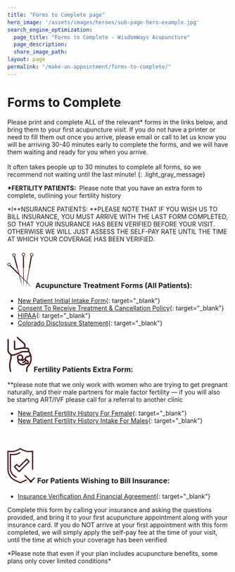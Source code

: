 ```yaml
---
title: "Forms to Complete page"
hero_image: '/assets/images/heroes/sub-page-hero-example.jpg'
search_engine_optimization:
  page_title: "Forms to Complete - WisdomWays Acupuncture"
  page_description:
  share_image_path:
layout: page
permalink: "/make-an-appointment/forms-to-complete/"
---
```


# Forms to Complete

Please print and complete ALL of the relevant\* forms in the links below, and bring them to your first acupuncture visit. If you do not have a printer or need to fill them out once you arrive, please email or call to let us know you will be arriving 30-40 minutes early to complete the forms, and we will have them waiting and ready for you when you arrive.<br><br>It often takes people up to 30 minutes to complete all forms, so we recommend not waiting until the last minute!
{: .light_gray_message}

**\*FERTILITY PATIENTS:&nbsp;**&nbsp;Please note that you have an extra form to complete, outlining your fertility history

\*I**NSURANCE PATIENTS:&nbsp;**PLEASE NOTE THAT IF YOU WISH US TO BILL INSURANCE, YOU MUST ARRIVE WITH THE LAST FORM COMPLETED, SO THAT YOUR INSURANCE HAS BEEN VERIFIED BEFORE YOUR VISIT. OTHERWISE WE WILL JUST ASSESS THE SELF-PAY RATE UNTIL THE TIME AT WHICH YOUR COVERAGE HAS BEEN VERIFIED.

### ![](/assets/images/icons/acupuncture-needles.svg)&nbsp;Acupuncture Treatment Forms (All Patients):

* [New Patient Initial Intake Form](/assets/images/wp-content/uploads/2017/06/New-Patient-Initial-Intake-Form-2.docx){: target="_blank"}
* [Consent To Receive Treatment & Cancellation Policy](/assets/images/wp-content/uploads/2010/03/Consent-to-receive-Treatment-w.-cancel-policy.2015.docx){: target="_blank"}
* [HIPAA](/assets/images/wp-content/uploads/2010/03/HIPAA.363.docx){: target="_blank"}
* [Colorado Disclosure Statement](/assets/images/wp-content/uploads/2010/03/CO-Disclosure-Statement-2015.docx){: target="_blank"}

### ![](/assets/images/icons/pregnant2.svg)&nbsp;Fertility Patients Extra Form:

\*\*please note that we only work with women who are trying to get pregnant naturally, and their male partners for male factor fertility — if you will also be starting ART/IVF please call for a referral to another clinic

* [New Patient Fertility History For Female](/assets/images/wp-content/uploads/2015/06/New-Patient-Fertility-History-Intake.Female.edit_.5.15.docx){: target="_blank"}
* [New Patient Fertility History Intake For Males](/assets/images/wp-content/uploads/2010/03/New-Patient-Fertility-History-Intake.-Male.edit_.6.15.docx){: target="_blank"}

&nbsp;

### ![](/assets/images/icons/shield.svg)&nbsp;For Patients Wishing to Bill Insurance:

* [Insurance Verification And Financial Agreement](/assets/images/wp-content/uploads/2010/03/INSURANCE-VERIFICATION-2015.docx){: target="_blank"}

Complete this form by calling your insurance and asking the questions provided, and bring it to your first acupuncture appointment along with your insurance card. If you do NOT arrive at your first appointment with this form completed, we will simply apply the self-pay fee at the time of your visit, until the time at which your coverage has been verified

\*Please note that even if your plan includes acupuncture benefits, some plans only cover limited conditions\*